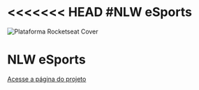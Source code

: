 <<<<<<< HEAD
#NLW eSports
=======

![Plataforma Rocketseat Cover](https://user-images.githubusercontent.com/20442819/190293132-400e7e15-8716-4ab5-a8a5-3000e9791b33.png)

# NLW eSports

[Acesse a página do projeto](https://karen-cardoso.github.io/nlw_esports/)

